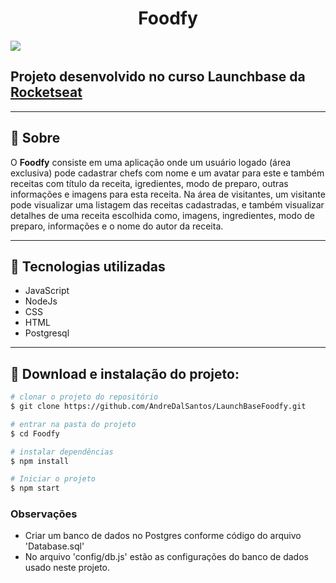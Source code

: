 <h1 style="text-align: center">Foodfy</h1>

<img src="./public/Foodfy.gif">

<h2>Projeto desenvolvido no curso Launchbase da <a href="https://rocketseat.com.br/launchbase">Rocketseat</a></h2>

---
## 🔖 Sobre

O **Foodfy** consiste em uma aplicação onde um usuário logado (área exclusiva) pode cadastrar chefs com nome e um avatar para este e também receitas com título da receita, igredientes, modo de preparo, outras informações e imagens para esta receita. Na área de visitantes, um visitante pode visualizar uma listagem das receitas cadastradas, e também visualizar detalhes de uma receita escolhida como, imagens, ingredientes, modo de preparo, informações e o nome do autor da receita.

---

## 🚀 Tecnologias utilizadas
- JavaScript
- NodeJs
- CSS
- HTML
- Postgresql

---

## 📁 Download e instalação do projeto:

```bash
# clonar o projeto do repositório
$ git clone https://github.com/AndreDalSantos/LaunchBaseFoodfy.git

# entrar na pasta do projeto
$ cd Foodfy

# instalar dependências
$ npm install

# Iniciar o projeto 
$ npm start
```

### Observações
 - Criar um banco de dados no Postgres conforme código do arquivo 'Database.sql'
 - No arquivo 'config/db.js' estão as configurações do banco de dados usado neste projeto.
